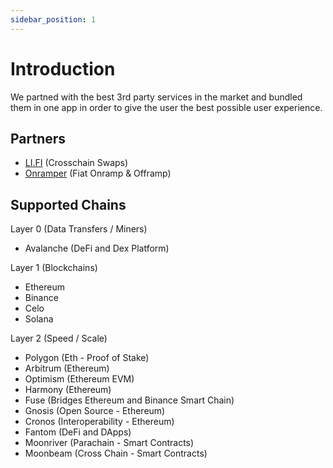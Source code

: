 ```yaml
---
sidebar_position: 1
---
```


# Introduction

We partned with the best 3rd party services in the market and bundled them in one app in order to give the user the best possible user experience.

## Partners

- [LI.FI](https://li.fi/) (Crosschain Swaps)
- [Onramper](https://onramper.com/) (Fiat Onramp & Offramp)

## Supported Chains

Layer 0 (Data Transfers / Miners)
- Avalanche (DeFi and Dex Platform)

Layer 1 (Blockchains)
- Ethereum
- Binance
- Celo
- Solana

Layer 2 (Speed / Scale)
- Polygon (Eth - Proof of Stake)
- Arbitrum (Ethereum)
- Optimism (Ethereum EVM)
- Harmony (Ethereum)
- Fuse (Bridges Ethereum and Binance Smart Chain)
- Gnosis (Open Source - Ethereum) 
- Cronos (Interoperability - Ethereum)
- Fantom (DeFi and DApps)
- Moonriver (Parachain - Smart Contracts)
- Moonbeam (Cross Chain - Smart Contracts)
